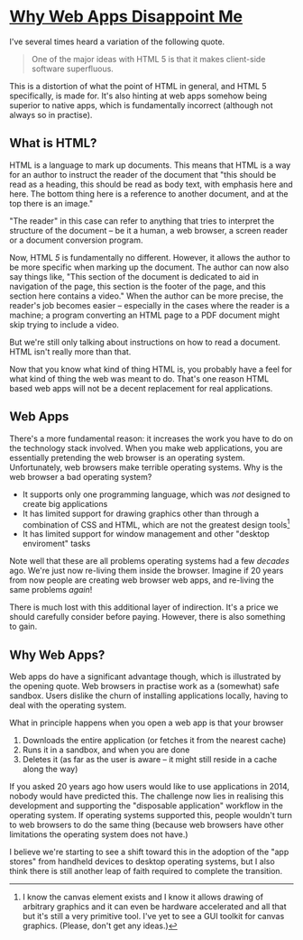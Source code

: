 # [Why Web Apps Disappoint Me](https://entropicthoughts.com/why-web-apps-disappoint-me)

I've several times heard a variation of the following quote.

> One of the major ideas with HTML 5 is that it makes client-side software superfluous.

This is a distortion of what the point of HTML in general, and HTML 5 specifically, is made for. It's also hinting at web apps somehow being superior to native apps, which is fundamentally incorrect (although not always so in practise).

## What is HTML?

HTML is a language to mark up documents. This means that HTML is a way for an author to instruct the reader of the document that "this should be read as a heading, this should be read as body text, with emphasis here and here. The bottom thing here is a reference to another document, and at the top there is an image."

"The reader" in this case can refer to anything that tries to interpret the structure of the document – be it a human, a web browser, a screen reader or a document conversion program.

Now, HTML _5_ is fundamentally no different. However, it allows the author to be more specific when marking up the document. The author can now also say things like, "This section of the document is dedicated to aid in navigation of the page, this section is the footer of the page, and this section here contains a video." When the author can be more precise, the reader's job becomes easier – especially in the cases where the reader is a machine; a program converting an HTML page to a PDF document might skip trying to include a video.

But we're still only talking about instructions on how to read a document. HTML isn't really more than that.

Now that you know what kind of thing HTML is, you probably have a feel for what kind of thing the web was meant to do. That's one reason HTML based web apps will not be a decent replacement for real applications.

## Web Apps

There's a more fundamental reason: it increases the work you have to do on the technology stack involved. When you make web applications, you are essentially pretending the web browser is an operating system. Unfortunately, web browsers make terrible operating systems. Why is the web browser a bad operating system?

- It supports only one programming language, which was _not_ designed to create big applications
- It has limited support for drawing graphics other than through a combination of CSS and HTML, which are not the greatest design tools[^1]
- It has limited support for window management and other "desktop enviroment" tasks

Note well that these are all problems operating systems had a few _decades_ ago. We're just now re-living them inside the browser. Imagine if 20 years from now people are creating web browser web apps, and re-living the same problems _again_!

There is much lost with this additional layer of indirection. It's a price we should carefully consider before paying. However, there is also something to gain.

## Why Web Apps?

Web apps do have a significant advantage though, which is illustrated by the opening quote. Web browsers in practise work as a (somewhat) safe sandbox. Users dislike the churn of installing applications locally, having to deal with the operating system.

What in principle happens when you open a web app is that your browser

1. Downloads the entire application (or fetches it from the nearest cache)
2. Runs it in a sandbox, and when you are done
3. Deletes it (as far as the user is aware – it might still reside in a cache along the way)

If you asked 20 years ago how users would like to use applications in 2014, nobody would have predicted this. The challenge now lies in realising this development and supporting the "disposable application" workflow in the operating system. If operating systems supported this, people wouldn't turn to web browsers to do the same thing (because web browsers have other limitations the operating system does not have.)

I believe we're starting to see a shift toward this in the adoption of the "app stores" from handheld devices to desktop operating systems, but I also think there is still another leap of faith required to complete the transition.

[^1]: I know the canvas element exists and I know it allows drawing of arbitrary graphics and it can even be hardware accelerated and all that but it's still a very primitive tool. I've yet to see a GUI toolkit for canvas graphics. (Please, don't get any ideas.)

